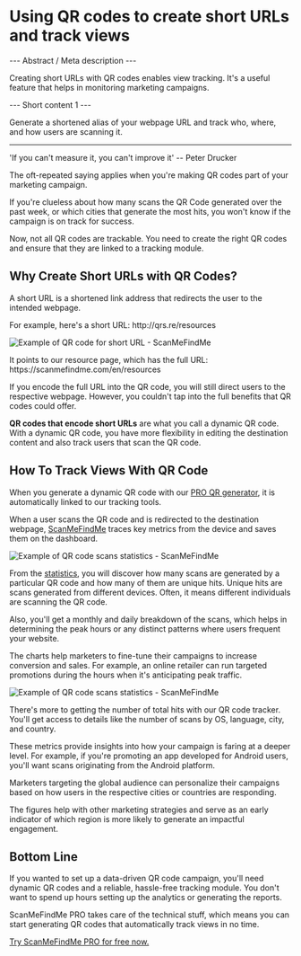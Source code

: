 <h1>Using QR codes to create short URLs and track views</h1>

--- Abstract / Meta description ---

Creating short URLs with QR codes enables view tracking. It's a useful feature that helps in monitoring marketing campaigns.

--- Short content 1 ---

Generate a shortened alias of your webpage URL and track who, where, and how users are scanning it.

----------

<p><span class="font-italic">'If you can't measure it, you can't improve it'</span>  -- Peter Drucker</p>
<p>The oft-repeated saying applies when you're making QR codes part of your marketing campaign.</p>
<p>If you're clueless about how many scans the QR Code generated over the past week, or which cities that generate the most hits, you won't know if the campaign is on track for success.</p>
<p>Now, not all QR codes are trackable. You need to create the right QR codes and ensure that they are linked to a tracking module. </p>
<h2>Why Create Short URLs with QR Codes?</h2>
<p>A short URL is a shortened link address that redirects the user to the intended webpage. </p>

<p>For example, here's a short URL: <span class="font-italic">http://qrs.re/resources</span></p>

<p class="imageholder"><img src="https://media.scanmefindme.com/blog/about_dynamic_url/files/img 1 - qr.png" alt="Example of QR code for short URL - ScanMeFindMe"></p>

<p>It points to our resource page, which has the full URL: <span class="font-italic">https://scanmefindme.com/en/resources</span></p>

<p>If you encode the full URL into the QR code, you will still direct users to the respective webpage. However, you couldn't tap into the full benefits that QR codes could offer. </p>

<p><strong>QR codes that encode short URLs</strong> are what you call a dynamic QR code. With a dynamic QR code, you have more flexibility in editing the destination content and also track users that scan the QR code.</p>
<h2>How To Track Views With QR Code</h2>
<p>When you generate a dynamic QR code with our <a href="#pro">PRO QR generator</a>, it is automatically linked to our tracking tools.</p>

<p>When a user scans the QR code and is redirected to the destination webpage, <a href="#static:url">ScanMeFindMe</a> traces key metrics from the device and saves them on the dashboard.</p>

<p class="imageholder"><img src="https://media.scanmefindme.com/blog/about_dynamic_url/files/img 2 - total scans.png" alt="Example of QR code scans statistics - ScanMeFindMe"></p>

<p>From the <a href="#article:about_statistics" title="Scans statistics for dynamic QR codes">statistics</a>, you will discover how many scans are generated by a particular QR code and how many of them are unique hits. Unique hits are scans generated from different devices. Often, it means different individuals are scanning the QR code. </p>

<p>Also, you'll get a monthly and daily breakdown of the scans, which helps in determining the peak hours or any distinct patterns where users frequent your website. </p>

<p>The charts help marketers to fine-tune their campaigns to increase conversion and sales. For example, an online retailer can run targeted promotions during the hours when it's anticipating peak traffic.</p>

<p class="imageholder"><img src="https://media.scanmefindme.com/blog/about_dynamic_url/files/img 3 - scans by.png" alt="Example of QR code scans statistics - ScanMeFindMe"></p>

<p>There's more to getting the number of total hits with our QR code tracker. You'll get access to details like the number of scans by OS, language, city, and country. </p>

<p>These metrics provide insights into how your campaign is faring at a deeper level. For example, if you're promoting an app developed for Android users, you'll want scans originating from the Android platform. </p>

<p>Marketers targeting the global audience can personalize their campaigns based on how users in the respective cities or countries are responding. </p>

<p>The figures help with other marketing strategies and serve as an early indicator of which region is more likely to generate an impactful engagement. </p>
<h2>Bottom Line</h2>
<p>If you wanted to set up a data-driven QR code campaign, you'll need dynamic QR codes and a reliable, hassle-free tracking module. You don't want to spend up hours setting up the analytics or generating the reports.</p>

<p>ScanMeFindMe PRO takes care of the technical stuff, which means you can start generating QR codes that automatically track views in no time.</p>

<p><a href="#pro">Try ScanMeFindMe PRO for free now.</a></p>
